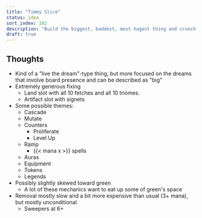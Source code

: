 ```yaml
---
title: "Timmy Slice"
status: idea
sort_index: 102
description: "Build the biggest, baddest, most hugest thing and crunch into the red zone"
draft: true
---
```


## Thoughts

  * Kind of a "live the dream"-type thing, but more focused on the dreams that involve board presence and can be described as "big"
  * Extremely generous fixing
      * Land slot with all 10 fetches and all 10 triomes.
      * Artifact slot with signets
  * Some possible themes:
      * Cascade
      * Mutate
      * Counters
          * Proliferate
          * Level Up
      * Ramp
          * {{< mana x >}} spells
      * Auras
      * Equipment
      * Tokens
      * Legends
  * Possibly slightly skewed toward green
      * A lot of these mechanics want to eat up some of green's space
  * Removal mostly slow and a bit more expensive than usual (3+ mana), but mostly unconditional
      * Sweepers at 6+
